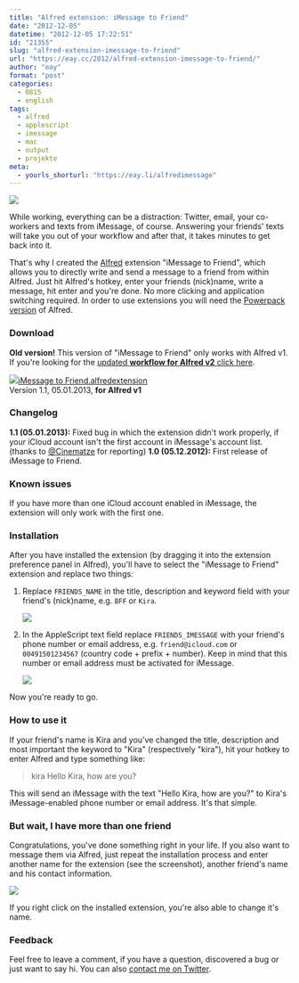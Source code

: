 ```yaml
---
title: "Alfred extension: iMessage to Friend"
date: "2012-12-05"
datetime: "2012-12-05 17:22:51"
id: "21355"
slug: "alfred-extension-imessage-to-friend"
url: "https://eay.cc/2012/alfred-extension-imessage-to-friend/"
author: "eay"
format: "post"
categories:
  - 0815
  - english
tags:
  - alfred
  - applescript
  - imessage
  - mac
  - output
  - projekte
meta:
  - yourls_shorturl: "https://eay.li/alfredimessage"
---
```


![](https://eay.cc/uploads/2012/alfred_imessage_1.png)

While working, everything can be a distraction: Twitter, email, your co-workers and texts from iMessage, of course. Answering your friends' texts will take you out of your workflow and after that, it takes minutes to get back into it.

That's why I created the [Alfred](http://www.alfredapp.com/) extension "iMessage to Friend", which allows you to directly write and send a message to a friend from within Alfred. Just hit Alfred's hotkey, enter your friends (nick)name, write a message, hit enter and you're done. No more clicking and application switching required. In order to use extensions you will need the [Powerpack version](http://www.alfredapp.com/powerpack/) of Alfred.

### Download

**Old version!** This version of "iMessage to Friend" only works with Alfred v1. If you're looking for the [updated **workflow for Alfred v2** click here](http://eay.cc/projects/alfred-workflow-imessage-to-friend/).

[![](https://eay.cc/uploads/2012/icon_alfredextension.gif)iMessage to Friend.alfredextension](//eay.cc/uploads/software/iMessage%20to%20Friend%201.1.alfredextension)  
Version 1.1, 05.01.2013, **for Alfred v1**

### Changelog

**1.1 (05.01.2013):** Fixed bug in which the extension didn't work properly, if your iCloud account isn't the first account in iMessage's account list. (thanks to [@Cinematze](http://twitter.com/Cinematze) for reporting) **1.0 (05.12.2012):** First release of iMessage to Friend.

### Known issues

If you have more than one iCloud account enabled in iMessage, the extension will only work with the first one.

### Installation

After you have installed the extension (by dragging it into the extension preference panel in Alfred), you'll have to select the "iMessage to Friend" extension and replace two things:

1. Replace `FRIENDS_NAME` in the title, description and keyword field with your friend's (nick)name, e.g. `BFF` or `Kira`.
    
    ![](https://eay.cc/uploads/2012/alfred_imessage_2.gif)
    
2. In the AppleScript text field replace `FRIENDS_IMESSAGE` with your friend's phone number or email address, e.g. `friend@icloud.com` or `00491501234567` (country code + prefix + number). Keep in mind that this number or email address must be activated for iMessage.
    
    ![](https://eay.cc/uploads/2012/alfred_imessage_3.gif)
    

Now you're ready to go.

### How to use it

If your friend's name is Kira and you've changed the title, description and most important the keyword to "Kira" (respectively "kira"), hit your hotkey to enter Alfred and type something like:

> kira Hello Kira, how are you?

This will send an iMessage with the text "Hello Kira, how are you?" to Kira's iMessage-enabled phone number or email address. It's that simple.

### But wait, I have more than one friend

Congratulations, you've done something right in your life. If you also want to message them via Alfred, just repeat the installation process and enter another name for the extension (see the screenshot), another friend's name and his contact information.

![](https://eay.cc/uploads/2012/alfred_imessage_4.png)

If you right click on the installed extension, you're also able to change it's name.

### Feedback

Feel free to leave a comment, if you have a question, discovered a bug or just want to say hi. You can also [contact me on Twitter](https://twitter.com/eay).
